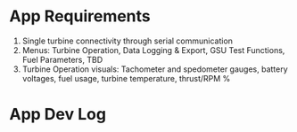 <h1>App Requirements</h1>
<p>
     <ol>
        <li>Single turbine connectivity through serial communication</li>
        <li>Menus: Turbine Operation, Data Logging & Export, GSU Test Functions, Fuel Parameters, TBD</li>
        <li>Turbine Operation visuals: Tachometer and spedometer gauges, battery voltages, fuel usage, turbine temperature, thrust/RPM % </li>
    </ol>
</p>

<h1>App Dev Log</h1>
<p>